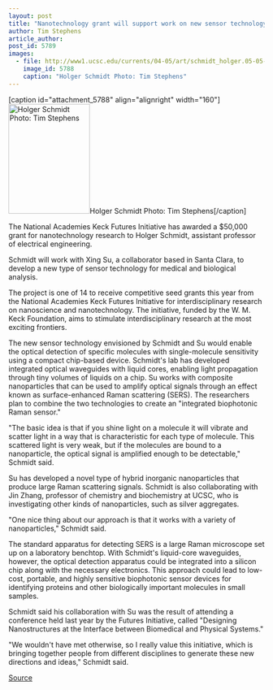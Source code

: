 ```yaml
---
layout: post
title: "Nanotechnology grant will support work on new sensor technology"
author: Tim Stephens
article_author: 
post_id: 5789
images:
  - file: http://www1.ucsc.edu/currents/04-05/art/schmidt_holger.05-05-09.jpg
    image_id: 5788
    caption: "Holger Schmidt Photo: Tim Stephens"
---
```


[caption id="attachment_5788" align="alignright" width="160"]<a href="http://dev-ucsc-news.pantheonsite.io/wp-content/uploads/2005/05/schmidt_holger.05-05-09.jpg"><img class="size-full wp-image-5788" src="http://dev-ucsc-news.pantheonsite.io/wp-content/uploads/2005/05/schmidt_holger.05-05-09.jpg" alt="Holger Schmidt Photo: Tim Stephens" width="160" height="216" /></a>Holger Schmidt Photo: Tim Stephens[/caption]
<a name="content" id="content"></a>
<p>
  The National Academies Keck Futures Initiative has awarded a $50,000 grant for nanotechnology research to Holger Schmidt, assistant professor of electrical engineering.
</p>
<p>
  Schmidt will work with Xing Su, a collaborator based in Santa Clara, to develop a new type of sensor technology for medical and biological analysis.<br>
</p>
<p>
  The project is one of 14 to receive competitive seed grants this year from the National Academies Keck Futures Initiative for interdisciplinary research on nanoscience and nanotechnology. The initiative, funded by the W. M. Keck Foundation, aims to stimulate interdisciplinary research at the most exciting frontiers.<br>
</p>
<p>
  The new sensor technology envisioned by Schmidt and Su would enable the optical detection of specific molecules with single-molecule sensitivity using a compact chip-based device. Schmidt's lab has developed integrated optical waveguides with liquid cores, enabling light propagation through tiny volumes of liquids on a chip. Su works with composite nanoparticles that can be used to amplify optical signals through an effect known as surface-enhanced Raman scattering (SERS). The researchers plan to combine the two technologies to create an "integrated biophotonic Raman sensor."<br>
</p>
<p>
  "The basic idea is that if you shine light on a molecule it will vibrate and scatter light in a way that is characteristic for each type of molecule. This scattered light is very weak, but if the molecules are bound to a nanoparticle, the optical signal is amplified enough to be detectable," Schmidt said.<br>
</p>
<p>
  Su has developed a novel type of hybrid inorganic nanoparticles that produce large Raman scattering signals. Schmidt is also collaborating with Jin Zhang, professor of chemistry and biochemistry at UCSC, who is investigating other kinds of nanoparticles, such as silver aggregates.<br>
</p>
<p>
  "One nice thing about our approach is that it works with a variety of nanoparticles," Schmidt said.<br>
</p>
<p>
  The standard apparatus for detecting SERS is a large Raman microscope set up on a laboratory benchtop. With Schmidt's liquid-core waveguides, however, the optical detection apparatus could be integrated into a silicon chip along with the necessary electronics. This approach could lead to low-cost, portable, and highly sensitive biophotonic sensor devices for identifying proteins and other biologically important molecules in small samples.<br>
</p>
<p>
  Schmidt said his collaboration with Su was the result of attending a conference held last year by the Futures Initiative, called "Designing Nanostructures at the Interface between Biomedical and Physical Systems."<br>
</p>
<p>
  "We wouldn't have met otherwise, so I really value this initiative, which is bringing together people from different disciplines to generate these new directions and ideas," Schmidt said.<br>
</p>
<p><a href="http://www1.ucsc.edu/currents/04-05/05-09/schmidt.asp" title="Permalink to schmidt">Source</a></p>
